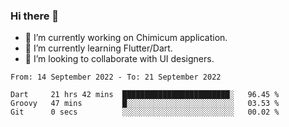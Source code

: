### Hi there 👋

<!--
**devcat37/devcat37** is a ✨ _special_ ✨ repository because its `README.md` (this file) appears on your GitHub profile.-->


- 🔭 I’m currently working on Chimicum application.
- 🌱 I’m currently learning Flutter/Dart.
- 👯 I’m looking to collaborate with UI designers.
<!-- - 🤔 I’m looking for help with ... -->

<!--START_SECTION:waka-->

```text
From: 14 September 2022 - To: 21 September 2022

Dart     21 hrs 42 mins  ████████████████████████░   96.45 %
Groovy   47 mins         █░░░░░░░░░░░░░░░░░░░░░░░░   03.53 %
Git      0 secs          ░░░░░░░░░░░░░░░░░░░░░░░░░   00.02 %
```

<!--END_SECTION:waka-->
